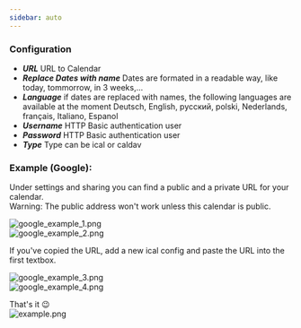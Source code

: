 ```yaml
---
sidebar: auto
---
```


### Configuration

-   **_URL_** URL to Calendar
-   **_Replace Dates with name_** Dates are formated in a readable way, like today, tommorrow, in 3 weeks,...
-   **_Language_** if dates are replaced with names, the following languages are available at the moment Deutsch, English, русский, polski, Nederlands, français, Italiano, Espanol
-   **_Username_** HTTP Basic authentication user
-   **_Password_** HTTP Basic authentication user
-   **_Type_** Type can be ical or caldav

### Example (Google):

Under settings and sharing you can find a public and a private URL for your calendar.  
Warning: The public address won't work unless this calendar is public.  

![google_example_1.png](https://github.com/naimo84/node-red-contrib-ical-events/raw/master/examples/google_example_1.png)  
![google_example_2.png](https://github.com/naimo84/node-red-contrib-ical-events/raw/master/examples/google_example_2.png)  

If you've copied the URL, add a new ical config and paste the URL into the first textbox.  

![google_example_3.png](https://github.com/naimo84/node-red-contrib-ical-events/raw/master/examples/google_example_3.png)  
![google_example_4.png](https://github.com/naimo84/node-red-contrib-ical-events/raw/master/examples/google_example_4.png)  


That's it :wink:  
![example.png](https://github.com/naimo84/node-red-contrib-ical-events/raw/master/examples/example.png)

